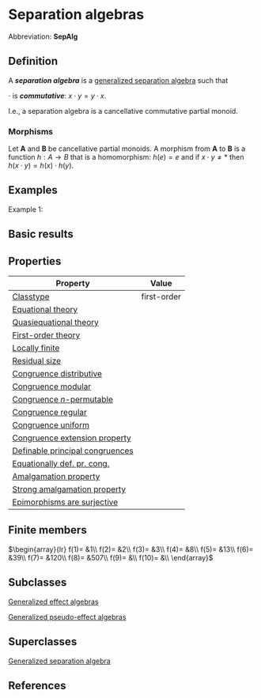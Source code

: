 # Separation algebras

Abbreviation: **SepAlg**

## Definition
A ***separation algebra*** is a [generalized separation algebra](generalized_separation_algebras.md) such that 

$\cdot$ is ***commutative***: $x\cdot y = y\cdot x$.

I.e., a separation algebra is a cancellative commutative partial monoid.

### Morphisms
Let $\mathbf{A}$ and $\mathbf{B}$ be cancellative partial monoids. A morphism from $\mathbf{A}$ to $\mathbf{B}$ is a function $h:A\rightarrow B$ that is a homomorphism: 
$h(e)=e$ and
if $x\cdot y\ne *$ then $h(x \cdot y)=h(x) \cdot h(y)$.

## Examples
Example 1: 

## Basic results


## Properties



|Property|Value|
|---|---|
|[Classtype](classtype.md)                        |first-order  |
|[Equational theory](equational_theory.md)                | |
|[Quasiequational theory](quasiequational_theory.md)           | |
|[First-order theory](first-order_theory.md)               | |
|[Locally finite](locally_finite.md)                   | |
|[Residual size](residual_size.md)                    | |
|[Congruence distributive](congruence_distributive.md)          | |
|[Congruence modular](congruence_modular.md)               | |
|[Congruence $n$-permutable](congruence_$n$-permutable.md)        | |
|[Congruence regular](congruence_regular.md)               | |
|[Congruence uniform](congruence_uniform.md)               | |
|[Congruence extension property](congruence_extension_property.md)    | |
|[Definable principal congruences](definable_principal_congruences.md)  | |
|[Equationally def. pr. cong.](equationally_def._pr._cong..md)      | |
|[Amalgamation property](amalgamation_property.md)            | |
|[Strong amalgamation property](strong_amalgamation_property.md)     | |
|[Epimorphisms are surjective](epimorphisms_are_surjective.md)      | |

## Finite members

$\begin{array}{lr}
  f(1)= &1\\
  f(2)= &2\\
  f(3)= &3\\
  f(4)= &8\\
  f(5)= &13\\
  f(6)= &39\\
  f(7)= &120\\
  f(8)= &507\\
  f(9)= &\\
  f(10)= &\\
\end{array}$

## Subclasses
[Generalized effect algebras](generalized_effect_algebras.md)

[Generalized pseudo-effect algebras](generalized_pseudo-effect_algebras.md)


## Superclasses
[Generalized separation algebra](generalized_separation_algebras.md)


## References


